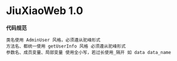 JiuXiaoWeb 1.0
===============

**代码规范**
~~~~
类名使用 AdminUser 风格，必须遵从驼峰形式
方法名、都统一使用 getUserInfo 风格 必须遵从驼峰形式
参数名、成员变量、局部变量 使用全小写，若过长使用_隔开 如 data data_name
~~~~